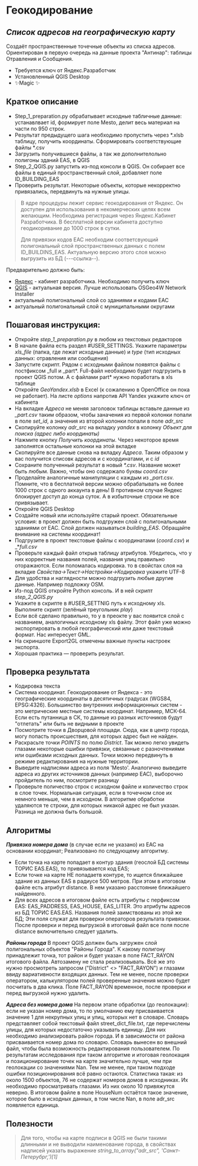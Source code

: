 # Геокодирование
## _Список адресов на географическую карту_

Создаёт пространственные точечные объекты из списка адресов. 
Ориентирован в первую очередь на данные проекта "Антинар": таблицы Отравления и Сообщения.

- Требуется ключ от Яндекс.Разработчик
- Установленный QGIS Desktop
- ✨Magic ✨

## Краткое описание

- Step_1_preparation.py обрабатывает исходные табличные данные: устанавлвает id, формирует поле Mesto, делит весь материал на части по 950 строк.
- Результат предыдущего шага необходимо пропустить через *.xlsb таблицу, получить координаты. Сформировать соответствующие файлы *.csv
- Загрузить получившиеся файлы, а так же дополнителольно полигоны зданий EAS, в QGIS
- Step_2_QGIS.py запустить из-под консоли в QGIS. Он собирает все файлы в единый пространственный слой, добавляет поле ID_BUILDING_EAS 
- Проверить результат. Некоторые объекты, которые некорректно привязались, передвинуть на нужные улицы.


> В ядре процедуры лежит сервис геокодирования
> от Яндекс. Он доступен для использования в 
> некомерческих целях всем желающим. Необходима
> регистрация через Яндекс.Кабинет Разработчика.
> В бесплатной версии кабинета доступно геодикоривание
> до 1000 строк в сутки.
> 
> Для привязки кодов ЕАС необходим соответсвующий полигональный
слой пространственных данных с полем ID_BUILDINS_EAS. Актуальную
версию этого слоя можно выгрузить из БД  (---ссылка--). 


Предварительно должно быть:
- [Яндекс](https://yandex.ru/dev/jsapi-v2-1/doc/ru/#get-api-key) - кабинет разработчика. Необходимо получить ключ
- [QGIS](https://www.qgis.org/en/site/forusers/download.html) - актуальная версия. Лучше использовать OSGeo4W Network Installer
- актуальный полигональный слой со зданиями и кодами ЕАС
- актуальный полигональный слой с муниципальными округами


## Пошаговая инструкция:
- Откройте _step_1_preparation.py_ в любом из текстовых редакторов
- В начале файла есть раздел #USER_SETTINGS. Укажите параметры _xls_file_ (папка, где лежат исходные данные) и _type_ (тип исходных данных: отравления или сообщения)
- Запустите скрипт. Рядом с исходными файлом появятся файлы с постфиксом _full и _part*. Full-файл необходимо будет подгрузить в проект QGIS потом. А с файлами part* нужно поработать в xls таблице
- Откройте _GeoYandex.xlsb_  в Excel (к сожалению в OpenOffice он пока не работает). На листе _options_ напротив API Yandex укажите ключ от кабинета
- На вкладке _Адреса_ не меняя заголовок таблицы вставьте данные из _*_part*.csv_ таким образом, чтобы заначения из первой колонки попали в поле _set_id_, а значения из второй колонки попали в поле _adr_src_
- Скопируйте колонку _adr_src_ на вкладку _yandex_ в колонку _Объект для поиска (адрес либо координаты)_
- Нажмите кнопку _Получить координаты_. Через некоторое время заполнятся остальные колонки на этой вкладке
- Скопируйте все данные снова на вкладку _Адреса_. Таким образом у вас получится списовк адресов и с координатами, и с _id_
- Сохраните полученный результат в новый _*.csv_. Название может быть любым. Важно, чтобы оно содержало буквы _*coord*.csv_
- Проделайте аналогичные манипуляции с каждым из *_part*.csv. Помните, что в бесплатной версии можно обрабатывать не более 1000 строк с одного аккаунта в день! В противном случае Яндекс блокирует доступ до конца суток. А в избыточные строки не все привязывает.
- Откройте QGIS Desktop
- Создайте новый или используйте старый проект. Обязательные условия: в проект должен быть подгружен слой с полигональными зданиями от ЕАС. Слой должен называться _building_EAS_. Обращайте внимание на системы координат! 
- Подгрузите в проект текстовые файлы с координатами (_*coord*.csv_) и  _*_full.csv_
- Проверьте каждый файл открыв таблицу атрибутов. Убедитесь, что у них корректные названия полей, названия улиц правильно оторажаются. Если поломалась кодировка. то  в свойстах слоя на вкладке _Свойства->Текст->Настройки->Кодировка_ укажите UTF-8
- Для удобства и наглядности можно подгрузить любые другие данные. Например подложку OSM.
- Из-под QGIS откройте Python консоль. И в ней скрипт _step_2_QGIS.py_
- Укажите в скрипте в #USER_SETTNIG путь к исходному xls. Выполните скрипт (зелёный треугольник _play_)
- Если всё сделано правильно, то у в преокте у вас появится слой c названием, аналогичных исходному xls файлу. Этот файл уже можно экспортировать в любой географический или даже текстовый формат. Нас интересует GML.
- На скриншоте Export2GL отмечены важные пункты настроек экспорта.
- Хорошая практика — проверить результат.

## Проверка результата
- Кодировка текста
- Система координат. Геокодирование от Яндекса - это географические координаты в десятичных градусах (WGS84, EPSG:4326). Большинство внутренних информационных систем - это метрические местные системы координат. Например, МСК-64. Если есть путанница в СК, то данные из разных источников будут "отлетать" или быть не видными в проекте
- Посмотрите точки в Дворцовой площади. Сюда, как в центр города, могу попасть происшествия, для которых адрес был не найден.
- Раскрасьте точки _POINTS_ по полю _District_. Так можно легко увидеть глазами некоторые ошибки привязки, связанные с разночтениями или ошибками исходных данных. Точки можно передвинуть в режиме редактирования на нужные территории.
- Выведите надписями адреса из поля 'Mesto'. Аналогично выведите адреса из других источников данных (например ЕАС), выборочно пройдитель по ним, посмотрите разницу
- Проверьте поличество строк с исходном файле и количество строк в слое точек. Нормальная ситуация, если в точечном слое их немного меньше, чем в исходном. В алгоритме обработки удаляются те строки, для которых никакой адрес не был указан. Разница не должна быть большой.

## Алгоритмы
**_Привязка номера дома_** (в случае если не указано) из ЕАС на основании координат;
Реализовано по следующему алгоритму.
- Если точка на карте попадает в контур здания (геослой БД системы ТОРИС EAS.EAS), то привязывается код EAS;
- Если точке на карте НЕ попадаетв контуре, то ищется ближайшее здание из данных EAS в радиусе 500 метров. При этом в итоговом файле есть атрибут distance. В нем указано расстояние ближайшего найденного.
- Для всех адресов в итоговом файле есть атрибуты с перфиксом EAS: EAS_PADDRESS, EAS_HOUSE, EAS_LITER. Это атрибуты адресов из БД ТОРИС EAS.EAS. Названия полей заимствованы из этой же БД; Эти поля служат для проверки операторов результата привязки. После проверки и перед выгрузкой в итоговый файл все поля после distance включительно следует удалить.

**_Районы города_**
В проект QGIS должен быть загружен слой полигональных объектов "Районы Города". К какому полигону принадлежит точка, тот район и будет указан в поле FACT_RAYON итогового файла. Автозамену не стала реализовывать. Всё  же это нужно просмотреть запросом ("District" <>  "FACT_RAYON") и глазами ввиду вариативности входящих данных. Тем не менее, после проверки оператором, калькулятором полей проверенные значения можно будет посчитать в два клика. Поле  FACT_RAYON  временное, после проверки и перед выгрузкой нужно удалить.

**_Адреса без номера дома_**
На первом этапе обработки (до геолокации): если не указан номер дома, то по умолчанию ему присваивается значение 1 для некрупных улиц и улиц, которых нет в словаре.
Словарь представляет собой текстовый файл street_dict_file.txt, где перечислены улицы, для которых недостаточно указывать единицу. Для них необходимо анализировать район города. И в зависимости от района присваивается номер дома по словарю. Словарь вынесен во внешний файл, чтобы была возможность редактирования пользователем.
По результатам исследования при таком алгоритме и итоговая геолокация и позиционирование точек на карте значительно лучше, чем при геолокации со значениями Nan. Тем не менее, при таком подходе ошибки позиционирования всё равно остаются. Статистика такая:
из около 1500 объектов, 76 не содержат номеров домов в исходниках. Их необходимо просматривать глазами. Из них около 10 привяжутся неверно.
В итоговом файле в поле HouseNum остаётся такое значение, которое было в исходных данных, в том числе Nan, в поле adr_src появляется единица.


## Полезности
> Для того, чтобы на карте подписи в QGIS не были такими длинными и не выводили наименование города,
> в свойствах надписей указать выражение  _string_to_array("adr_src", 'Санкт-Петерубрг,')[1]_
>

